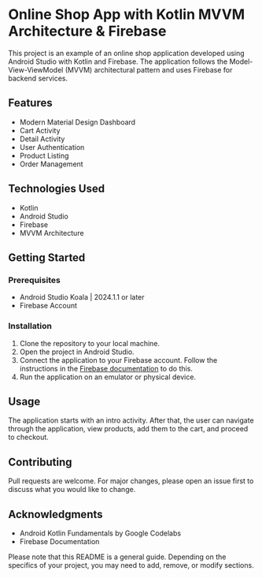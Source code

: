 # Online Shop App with Kotlin MVVM Architecture & Firebase

This project is an example of an online shop application developed using Android Studio with Kotlin and Firebase. The application follows the Model-View-ViewModel (MVVM) architectural pattern and uses Firebase for backend services.

## Features

- Modern Material Design Dashboard
- Cart Activity
- Detail Activity
- User Authentication
- Product Listing
- Order Management

## Technologies Used

- Kotlin
- Android Studio
- Firebase
- MVVM Architecture

## Getting Started

### Prerequisites

- Android Studio Koala | 2024.1.1 or later
- Firebase Account

### Installation

1. Clone the repository to your local machine.
2. Open the project in Android Studio.
3. Connect the application to your Firebase account. Follow the instructions in the [Firebase documentation](https://firebase.google.com/docs/android/setup) to do this.
4. Run the application on an emulator or physical device.

## Usage

The application starts with an intro activity. After that, the user can navigate through the application, view products, add them to the cart, and proceed to checkout.

## Contributing

Pull requests are welcome. For major changes, please open an issue first to discuss what you would like to change.

## Acknowledgments

- Android Kotlin Fundamentals by Google Codelabs
- Firebase Documentation

Please note that this README is a general guide. Depending on the specifics of your project, you may need to add, remove, or modify sections.